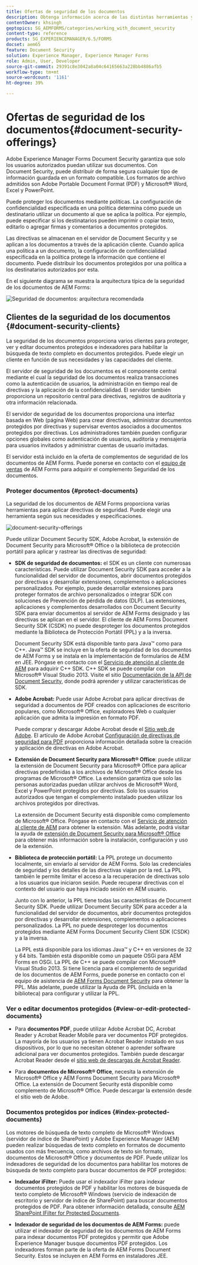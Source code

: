 ```yaml
---
title: Ofertas de seguridad de los documentos
description: Obtenga información acerca de las distintas herramientas y características de AEM Document Security.
contentOwner: khsingh
geptopics: SG_AEMFORMS/categories/working_with_document_security
content-type: reference
products: SG_EXPERIENCEMANAGER/6.5/FORMS
docset: aem65
feature: Document Security
solution: Experience Manager, Experience Manager Forms
role: Admin, User, Developer
source-git-commit: 29391c8e3042a8a04c64165663a228bb4886afb5
workflow-type: tm+mt
source-wordcount: '1161'
ht-degree: 39%

---
```


# Ofertas de seguridad de los documentos{#document-security-offerings}

Adobe Experience Manager Forms Document Security garantiza que solo los usuarios autorizados puedan utilizar sus documentos. Con Document Security, puede distribuir de forma segura cualquier tipo de información guardada en un formato compatible. Los formatos de archivo admitidos son Adobe Portable Document Format (PDF) y Microsoft® Word, Excel y PowerPoint.

Puede proteger los documentos mediante políticas. La configuración de confidencialidad especificada en una política determina cómo puede un destinatario utilizar un documento al que se aplica la política. Por ejemplo, puede especificar si los destinatarios pueden imprimir o copiar texto, editarlo o agregar firmas y comentarios a documentos protegidos.

Las directivas se almacenan en el servidor de Document Security y se aplican a los documentos a través de la aplicación cliente. Cuando aplica una política a un documento, la configuración de confidencialidad especificada en la política protege la información que contiene el documento. Puede distribuir los documentos protegidos por una política a los destinatarios autorizados por esta.

En el siguiente diagrama se muestra la arquitectura típica de la seguridad de los documentos de AEM Forms:

![Seguridad de documentos: arquitectura recomendada](do-not-localize/document_security_architecture.png)

## Clientes de la seguridad de los documentos {#document-security-clients}

La seguridad de los documentos proporciona varios clientes para proteger, ver y editar documentos protegidos e indexadores para habilitar la búsqueda de texto completo en documentos protegidos. Puede elegir un cliente en función de sus necesidades y las capacidades del cliente.

El servidor de seguridad de los documentos es el componente central mediante el cual la seguridad de los documentos realiza transacciones como la autenticación de usuarios, la administración en tiempo real de directivas y la aplicación de la confidencialidad. El servidor también proporciona un repositorio central para directivas, registros de auditoría y otra información relacionada.

El servidor de seguridad de los documentos proporciona una interfaz basada en Web (página Web) para crear directivas, administrar documentos protegidos por directivas y supervisar eventos asociados a documentos protegidos por directivas. Los administradores también pueden configurar opciones globales como autenticación de usuarios, auditoría y mensajería para usuarios invitados y administrar cuentas de usuario invitadas.

El servidor está incluido en la oferta de complementos de seguridad de los documentos de AEM Forms. Puede ponerse en contacto con el [equipo de ventas](https://business.adobe.com/request-consultation/experience-cloud.html?s_osc=70114000002JNwKAAW&amp;s_iid=70114000002JHs3AAG) de AEM Forms para adquirir el complemento Seguridad de los documentos.

### Proteger documentos {#protect-documents}

La seguridad de los documentos de AEM Forms proporciona varias herramientas para aplicar directivas de seguridad. Puede elegir una herramienta según sus necesidades y especificaciones.

![document-security-offerings](assets/document-security-offerings.png)

Puede utilizar Document Security SDK, Adobe Acrobat, la extensión de Document Security para Microsoft® Office o la biblioteca de protección portátil para aplicar y rastrear las directivas de seguridad:

* **SDK de seguridad de documentos:** el SDK es un cliente con numerosas características. Puede utilizar Document Security SDK para acceder a la funcionalidad del servidor de documentos, abrir documentos protegidos por directivas y desarrollar extensiones, complementos o aplicaciones personalizados. Por ejemplo, puede desarrollar extensiones para proteger formatos de archivo personalizados o integrar SDK con soluciones de Prevención de pérdida de datos (DLP). Las extensiones, aplicaciones y complementos desarrollados con Document Security SDK para enviar documentos al servidor de AEM Forms designado y las directivas se aplican en el servidor. El cliente de AEM Forms Document Security SDK (CSDK) no puede desproteger los documentos protegidos mediante la Biblioteca de Protección Portátil (PPL) y a la inversa.

  Document Security SDK está disponible tanto para Java™ como para C++. Java™ SDK se incluye en la oferta de seguridad de los documentos de AEM Forms y se instala en la implementación de formularios de AEM en JEE. Póngase en contacto con el [Servicio de atención al cliente de AEM](https://experienceleague.adobe.com/es?support-solution=General&amp;support-tab=home&amp;lang=es#support) para adquirir C++ SDK. C++ SDK se puede compilar con Microsoft® Visual Studio 2013. Visite el sitio [Documentación de la API de Document Security](https://help.adobe.com/en_US/livecycle/11.0/Services/WS92d06802c76abadb76c48dfe12dbeb3e281-7ff0.2.html), donde podrá aprender y utilizar características de SDK.

* **Adobe Acrobat:** Puede usar Adobe Acrobat para aplicar directivas de seguridad a documentos de PDF creados con aplicaciones de escritorio populares, como Microsoft® Office, exploradores Web o cualquier aplicación que admita la impresión en formato PDF.

  Puede comprar y descargar Adobe Acrobat desde el [Sitio web de Adobe](https://www.adobe.com/acrobat/free-trial-download.html). El artículo de Adobe Acrobat [Configuración de directivas de seguridad para PDF](https://helpx.adobe.com/es/acrobat/using/setting-security-policies-pdfs.html) proporciona información detallada sobre la creación y aplicación de directivas en Adobe Acrobat.

* **Extensión de Document Security para Microsoft® Office**: puede utilizar la extensión de Document Security para Microsoft® Office para aplicar directivas predefinidas a los archivos de Microsoft® Office desde los programas de Microsoft® Office. La extensión garantiza que solo las personas autorizadas puedan utilizar archivos de Microsoft® Word, Excel y PowerPoint protegidos por directivas. Solo los usuarios autorizados que tengan el complemento instalado pueden utilizar los archivos protegidos por directivas.

  La extensión de Document Security está disponible como complemento de Microsoft® Office. Póngase en contacto con el [Servicio de atención al cliente de AEM](https://helpx.adobe.com/ca/marketing-cloud/contact-support.html) para obtener la extensión. Más adelante, podrá visitar la ayuda de [extensión de Document Security para Microsoft® Office](https://experienceleague.adobe.com/docs/experience-manager-document-security/using/download-installer.html?lang=es) para obtener más información sobre la instalación, configuración y uso de la extensión.

* **Biblioteca de protección portátil:** La PPL protege un documento localmente, sin enviarlo al servidor de AEM Forms. Solo las credenciales de seguridad y los detalles de las directivas viajan por la red. La PPL también le permite limitar el acceso a la recuperación de directivas solo a los usuarios que iniciaron sesión. Puede recuperar directivas con el contexto del usuario que haya iniciado sesión en AEM usuario.

  Junto con lo anterior, la PPL tiene todas las características de Document Security SDK. Puede utilizar Document Security SDK para acceder a la funcionalidad del servidor de documentos, abrir documentos protegidos por directivas y desarrollar extensiones, complementos o aplicaciones personalizados. La PPL no puede desproteger los documentos protegidos mediante AEM Forms Document Security Client SDK (CSDK) y a la inversa.

  La PPL está disponible para los idiomas Java™ y C++ en versiones de 32 y 64 bits. También está disponible como un paquete OSGi para AEM Forms en OSGi. La PPL de C++ se puede compilar con Microsoft® Visual Studio 2013. Si tiene licencia para el complemento de seguridad de los documentos de AEM Forms, puede ponerse en contacto con el equipo de asistencia de [AEM Forms Document Security](https://experienceleague.adobe.com/es?support-solution=General&amp;support-tab=home&amp;lang=es#support) para obtener la PPL. Más adelante, puede utilizar la Ayuda de PPL (incluida en la biblioteca) para configurar y utilizar la PPL.

### Ver o editar documentos protegidos {#view-or-edit-protected-documents}

* Para **documentos PDF**, puede utilizar Adobe Acrobat DC, Acrobat Reader y Acrobat Reader Mobile para ver documentos PDF protegidos. La mayoría de los usuarios ya tienen Acrobat Reader instalado en sus dispositivos, por lo que no necesitan obtener o aprender software adicional para ver documentos protegidos. También puede descargar Acrobat Reader desde el [sitio web de descargas de Acrobat Reader](https://get.adobe.com/es/reader/).

* Para **documentos de Microsoft® Office**, necesita la extensión de Microsoft® Office y AEM Forms Document Security para Microsoft® Office. La extensión de Document Security está disponible como complemento de Microsoft® Office. Puede descargar la extensión desde el sitio web de Adobe.

### Documentos protegidos por índices {#index-protected-documents}

Los motores de búsqueda de texto completo de Microsoft® Windows (servidor de índice de SharePoint) y Adobe Experience Manager (AEM) pueden realizar búsquedas de texto completo en formatos de documento usados con más frecuencia, como archivos de texto sin formato, documentos de Microsoft® Office y documentos de PDF. Puede utilizar los indexadores de seguridad de los documentos para habilitar los motores de búsqueda de texto completo para buscar documentos de PDF protegidos:

* **Indexador iFilter:** Puede usar el indexador iFilter para indexar documentos protegidos de PDF y habilitar los motores de búsqueda de texto completo de Microsoft® Windows (servicio de indexación de escritorio y servidor de índice de SharePoint) para buscar documentos protegidos de PDF. Para obtener información detallada, consulte [AEM SharePoint IFilter for Protected Documents](assets/sharepoint-ifilter-doc-security.pdf).

* **Indexador de seguridad de los documentos de AEM Forms:** puede utilizar el indexador de seguridad de los documentos de AEM Forms para indexar documentos PDF protegidos y permitir que Adobe Experience Manager busque documentos PDF protegidos. Los indexadores forman parte de la oferta de AEM Forms Document Security. Estos se incluyen en AEM Forms en instaladores JEE.
